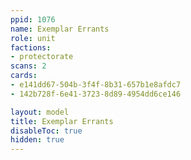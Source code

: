 ```yaml
---
ppid: 1076
name: Exemplar Errants
role: unit
factions:
- protectorate
scans: 2
cards:
- e141dd67-504b-3f4f-8b31-657b1e8afdc7
- 142b728f-6e41-3723-8d89-4954dd6ce146

layout: model
title: Exemplar Errants
disableToc: true
hidden: true
---
```

